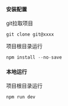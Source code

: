 #### 安装配置 

git拉取项目

```
git clone git@xxxx
```

项目根目录运行

```js
npm install --no-save
```


#### 本地运行

项目根目录运行

```js
npm run dev
```